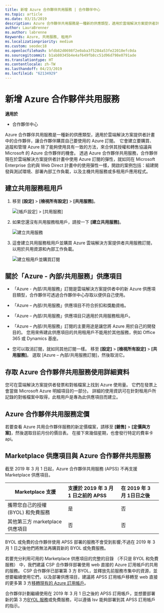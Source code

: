 ```yaml
---
title: 新增 Azure 合作夥伴共用服務 | 合作夥伴中心
ms.topic: article
ms.date: 03/15/2019
description: Azure 合作夥伴共用服務是一種新的供應類型，適用於雲端解決方案提供者計畫中的合作夥伴，讓合作夥伴購買自己要使用的 Azure 訂閱。
author: LauraBrenner
ms.author: labrenne
Keywords: Azure, 共用服務, 租用戶
ms.localizationpriority: medium
ms.custom: seodec18
ms.openlocfilehash: bfdb82d0698f2e0aba3f5284a53fe22010efc0da
ms.sourcegitcommit: b1ab80345b4e4af649fb8cc51d96d798e0791ade
ms.translationtype: HT
ms.contentlocale: zh-TW
ms.lasthandoff: 04/23/2019
ms.locfileid: "62134929"
---
```

# <a name="add-azure-partner-shared-services"></a>新增 Azure 合作夥伴共用服務

**適用於**

-  合作夥伴中心

Azure 合作夥伴共用服務是一種新的供應類型，適用於雲端解決方案提供者計畫中的合作夥伴，讓合作夥伴購買自己要使用的 Azure 訂閱。  它會建立要購買、 追蹤和管理 Azure 除了能夠使用具有一致的方法，來合併其授權和轉售協議與 Microsoft 的 Azure 合作夥伴的機會。 透過 Azure 合作夥伴共用服務，合作夥伴現在於雲端解決方案提供者計畫中使用 Azure 訂閱的彈性，就如同在 Microsoft Enterprise 合約與 Web Direct 計畫中的使用彈性一樣，開啟的案例包括：組建開發與測試環境、部署內部工作負載，以及主機共用服務或多租用戶應用程式。  

## <a name="create-the-shared-services-tenant"></a>建立共用服務租用戶

1. 移至 **\[設定\]** > **\[檢視所有設定\]** > **\[共用服務\]**。

    ![**\[帳戶設定\]** > **\[共用服務\]**](images/sharedservices2.png)

2. 如果您還沒有共用服務租用戶，請按一下 **\[建立共用服務\]**。

    ![建立共用服務](images/sharedservices3.png)

3. 這會建立共用服務租用戶並購買 Azure 雲端解決方案提供者共用服務訂閱，以用於共用資源和內部工作負載。

    ![建立租用戶並購買訂閱](images/sharedservices5.png)

## <a name="about-the-azure--internalshared-services-offer"></a>關於「Azure - 內部/共用服務」供應項目

- 「Azure - 內部/共用服務」訂閱是雲端解決方案提供者中的新 Azure 供應項目類型，合作夥伴可透過合作夥伴中心存取以便供自己使用。 

- 「Azure – 內部/共用服務」供應項目不符合折扣和獎勵資格。

- 「Azure – 內部/共用服務」供應項目只適用於共用服務租用戶。

- 「Azure – 內部/共用服務」訂閱的主要用途是讓您將 Azure 用於自己的開發目的。 您用來佈建此供應項目的共用租用戶不能用於其他服務，例如 Office 365 或 Dynamics 基座。 

- 您可以取消訂閱，就如同其他訂閱一樣。 移至 **\[設定\]** > **\[檢視所有設定\]** > **\[共用服務\]**。 選取 \[Azure – 內部/共用服務訂閱\]，然後取消它。

## <a name="accessing-azure-partner-shared-services-consumption-details"></a>存取 Azure 合作夥伴共用服務使用詳細資料

您可在雲端解決方案提供者發票和對帳檔案上找到 Azure 使用量。 它們在發票上會當做 Microsoft Azure 明細項目的一部分。 詳細的使用資訊可在針對租用戶所記錄的對帳檔案中取得，此租用戶是專為此供應項目而建立。 

## <a name="azure-partner-shared-services-pricing"></a>Azure 合作夥伴共用服務定價

若要查看 Azure 共用合作夥伴服務的新定價檔案，請移至 **\[銷售\]** > **\[定價與方案\]**，然後選取目前月份的價目表。 在接下來幾個星期，也會發行特定的費率卡 api。

## <a name="marketplace-offers-and-azure-partner-shared-services"></a>Marketplace 供應項目與 Azure 合作夥伴共用服務

截至 2019 年 3 月 1 日起，Azure 合作夥伴共用服務 (APSS) 不再支援 Marketplace 供應項目。   

|**Marketplace 支援**   |**支援於 2019 年 3 月 1 日之前的 APSS**|**在 2019 年 3 月 1日日之後**|
|---------------------------|:----------------------------|:-------------------|
|攜帶您自己的授權 (BYOL) 和免費服務   | 是   | 否|
|其他第三方 marketplace 供應項目   | 否   |否|


BYOL 或免費的合作夥伴使用 APSS 部署的服務不會受到影響;不過在 2019 年 3 月 1 日之後他們將無法再購買新的 BYOL 或免費服務。 

若要充分利用可用的 Marketplace 供應項目的完整的目錄 （不只是 BYOL 和免費服務） 中，我們建議 CSP 合作夥伴部署使用 web 直接的 Azure 訂用帳戶的共用的服務。  CSP 合作夥伴已部署第 3 方 BYOL，並釋放先前服務市集中的資源，並想要繼續使用它們，以及部署供應項目，建議將 APSS 訂用帳戶移轉至 web 直接的更多第 3 方[移轉現有的 Azure 訂用帳戶](https://docs.microsoft.com/azure/cloud-solution-provider/migration/migration#migrating-existing-azure-subscriptions)。

合作夥伴計劃繼續使用在 2019 年 3 月 1 日之後的 APSS 訂用帳戶，並想要部署新的第 3 方[BYOL 服務](https://azuremarketplace.microsoft.com/marketplace/apps?filters=byol)或免費服務，可以遵循 Isv 能夠部署到其 APSS 訂用帳戶的指示。

